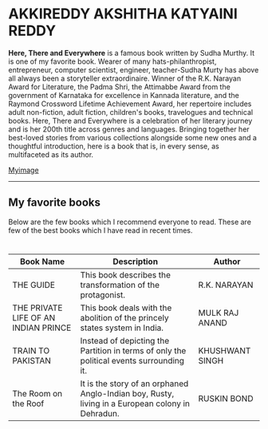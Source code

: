 # AKKIREDDY AKSHITHA KATYAINI REDDY

**Here, There and Everywhere** is a famous book written by Sudha Murthy. It is one of my favorite book.
Wearer of many hats-philanthropist, entrepreneur, computer scientist, engineer, teacher-Sudha Murty has above all always been a storyteller extraordinaire. Winner of the R.K. Narayan Award for Literature, the Padma Shri, the Attimabbe Award from the government of Karnataka for excellence in Kannada literature, and the Raymond Crossword Lifetime Achievement Award, her repertoire includes adult non-fiction, adult fiction, children's books, travelogues and technical books. Here, There and Everywhere is a celebration of her literary journey and is her 200th title across genres and languages. Bringing together her best-loved stories from various collections alongside some new ones and a thoughtful introduction, here is a book that is, in every sense, as multifaceted as its author.

[Myimage](/myimage.jpeg)

---

## My favorite books

Below are the few books which I recommend everyone to read. These are few of the best books which I have read in recent times.
#

| Book Name | Description | Author |
| ----------- | ----------- | ----------- |
| THE GUIDE | This book describes the transformation of the protagonist. |  R.K. NARAYAN |
| THE PRIVATE LIFE OF AN INDIAN PRINCE | This book deals with the abolition of the princely states system in India. | MULK RAJ ANAND |
| TRAIN TO PAKISTAN | Instead of depicting the Partition in terms of only the political events surrounding it. | KHUSHWANT SINGH |
| The Room on the Roof | It is the story of an orphaned Anglo-Indian boy, Rusty, living in a European colony in Dehradun. | RUSKIN BOND |